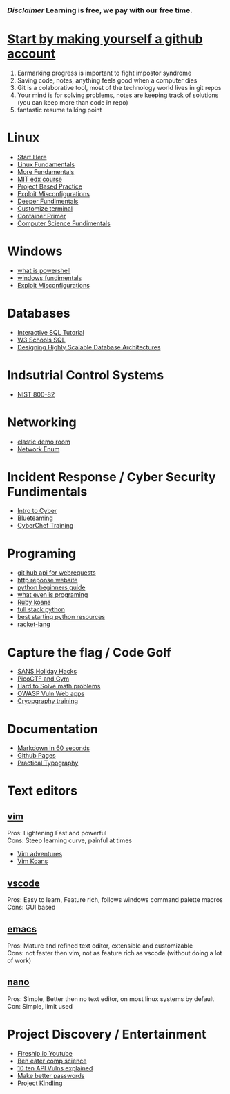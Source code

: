 ### *Disclaimer* Learning is free, we pay with our free time.

# [Start by making yourself a github account](https://docs.github.com/en/get-started/quickstart/hello-world)
1. Earmarking progress is important to fight impostor syndrome
2. Saving code, notes, anything feels good when a computer dies
3. Git is a colaborative tool, most of the technology world lives in git repos
4. Your mind is for solving problems, notes are keeping track of solutions (you can keep more than code in repo)
5. fantastic resume talking point

# Linux
- [Start Here](bandit.labs.overthewire.org)
- [Linux Fundamentals](https://academy.hackthebox.com/course/preview/linux-fundamentals)
- [More Fundamentals](https://tryhackme.com/path/outline/introtocyber)
- [MIT edx course](https://www.edx.org/course/introduction-to-linux)
- [Project Based Practice](https://github.com/livialima/linuxupskillchallenge)
- [Exploit Misconfigurations](https://gtfobins.github.io/)
- [Deeper Fundimentals](https://missing.csail.mit.edu/)
- [Customize terminal](https://github.com/alebcay/awesome-shell)
- [Container Primer](https://iximiuz.com/en/posts/container-learning-path/)
- [Computer Science Fundimentals](https://teachyourselfcs.com/)

# Windows
- [what is powershell](https://learn.microsoft.com/en-us/powershell/scripting/overview?view=powershell-7.3)
- [windows fundimentals](https://learn.microsoft.com/en-us/training/browse/?levels=beginner&roles=administrator&expanded=security&resource_type=learning%20path&products=windows)
- [Exploit Misconfigurations](https://lolbas-project.github.io/#)

# Databases
- [Interactive SQL Tutorial](https://selectstarsql.com/)
- [W3 Schools SQL](https://www.w3schools.com/sql/default.asp)
- [Designing Highly Scalable Database Architectures](https://www.red-gate.com/simple-talk/databases/sql-server/performance-sql-server/designing-highly-scalable-database-architectures/)

# Indsutrial Control Systems
- [NIST 800-82](https://csrc.nist.gov/publications/detail/sp/800-82/rev-2/final)

# Networking
- [elastic demo room](https://demo.elastic.co/app/dashboards)
- [Network Enum](https://academy.hackthebox.com/course/preview/network-enumeration-with-nmap)

# Incident Response / Cyber Security Fundimentals
- [Intro to Cyber](https://tryhackme.com/path/outline/introtocyber)
- [Blueteaming](https://tryhackme.com/path/outline/blueteam)
- [CyberChef Training](https://github.com/mattnotmax/cyberchef-recipes)

# Programing
- [git hub api for webrequests](https://api.github.com/)
- [http reponse website](https://httpbin.org/)
- [python beginners guide](https://wiki.python.org/moin/BeginnersGuide)
- [what even is programing](https://learning.edx.org/course/course-v1:MITx+6.00.1x+2T2022a/home)
- [Ruby koans](https://www.rubykoans.com/)
- [full stack python](https://www.fullstackpython.com/)
- [best starting python resources](https://www.fullstackpython.com/best-python-resources.html)
- [racket-lang](https://docs.racket-lang.org/quick/)

# Capture the flag / Code Golf
- [SANS Holiday Hacks](https://www.holidayhackchallenge.com/2022/)
- [PicoCTF and Gym](https://picoctf.org/)
- [Hard to Solve math problems](https://projecteuler.net/)
- [OWASP Vuln Web apps](https://ctfchallenge.com/)
- [Cryopgraphy training](https://cryptohack.org/courses/)

# Documentation
- [Markdown in 60 seconds](https://commonmark.org/help/)
- [Github Pages](https://pages.github.com/)
- [Practical Typography](https://practicaltypography.com/)

# Text editors
## [vim](https://linuxconfig.org/vim-tutorial)
Pros: Lightening Fast and powerful <br>
Cons: Steep learning curve, painful at times
- [Vim adventures](https://vim-adventures.com/)
- [Vim Koans](https://blog.sanctum.geek.nz/vim-koans/)
## [vscode](https://code.visualstudio.com/docs/introvideos/basics)
Pros: Easy to learn, Feature rich, follows windows command palette macros <br>
Cons: GUI based
## [emacs](http://www.cs.ecu.edu/~karl/emacs.html)
Pros: Mature and refined text editor, extensible and customizable <br>
Cons: not faster then vim, not as feature rich as vscode (without doing a lot of work)
## [nano](https://www.howtogeek.com/42980/the-beginners-guide-to-nano-the-linux-command-line-text-editor/)
Pros: Simple, Better then no text editor, on most linux systems by default <br>
Con: Simple, limit used


# Project Discovery / Entertainment
- [Fireship.io Youtube](https://www.youtube.com/@Fireship)
- [Ben eater comp science](https://www.youtube.com/@BenEater)
- [10 ten API Vulns explained](https://www.youtube.com/watch?v=aejtKvd583w)
- [Make better passwords](https://www.youtube.com/watch?v=3NjQ9b3pgIg)
- [Project Kindling](https://nedbatchelder.com/text/kindling.html)
